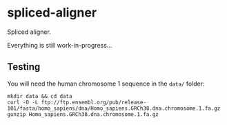 # spliced-aligner
Spliced aligner.

Everything is still work-in-progress...

## Testing
You will need the human chromosome 1 sequence in the `data/` folder:
```
mkdir data && cd data
curl -O -L ftp://ftp.ensembl.org/pub/release-101/fasta/homo_sapiens/dna/Homo_sapiens.GRCh38.dna.chromosome.1.fa.gz
gunzip Homo_sapiens.GRCh38.dna.chromosome.1.fa.gz
```
